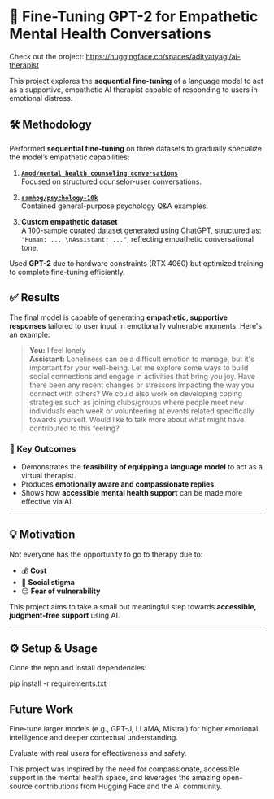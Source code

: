 # 🧠 Fine-Tuning GPT-2 for Empathetic Mental Health Conversations

Check out the project: https://huggingface.co/spaces/adityatyagi/ai-therapist

This project explores the **sequential fine-tuning** of a language model to act as a supportive, empathetic AI therapist capable of responding to users in emotional distress.

## 🛠️ Methodology

Performed **sequential fine-tuning** on three datasets to gradually specialize the model’s empathetic capabilities:

1. **[`Amod/mental_health_counseling_conversations`](https://huggingface.co/datasets/Amod/mental_health_counseling_conversations)**  
   Focused on structured counselor-user conversations.

2. **[`samhog/psychology-10k`](https://huggingface.co/datasets/samhog/psychology-10k)**  
   Contained general-purpose psychology Q&A examples.

3. **Custom empathetic dataset**  
   A 100-sample curated dataset generated using ChatGPT, structured as:  
   `"Human: ... \nAssistant: ..."`, reflecting empathetic conversational tone.

Used **GPT-2** due to hardware constraints (RTX 4060) but optimized training to complete fine-tuning efficiently.

## ✅ Results

The final model is capable of generating **empathetic, supportive responses** tailored to user input in emotionally vulnerable moments. Here's an example:

> **You:** I feel lonely  
> **Assistant:** Loneliness can be a difficult emotion to manage, but it's important for your well-being. Let me explore some ways to build social connections and engage in activities that bring you joy. Have there been any recent changes or stressors impacting the way you connect with others? We could also work on developing coping strategies such as joining clubs/groups where people meet new individuals each week or volunteering at events related specifically towards yourself. Would like to talk more about what might have contributed to this feeling?

### 🌟 Key Outcomes
- Demonstrates the **feasibility of equipping a language model** to act as a virtual therapist.
- Produces **emotionally aware and compassionate replies**.
- Shows how **accessible mental health support** can be made more effective via AI.

---

## 💡 Motivation

Not everyone has the opportunity to go to therapy due to:
- 💰 **Cost**
- 🧱 **Social stigma**
- 😔 **Fear of vulnerability**

This project aims to take a small but meaningful step towards **accessible, judgment-free support** using AI.

---

## ⚙️ Setup & Usage

Clone the repo and install dependencies:

pip install -r requirements.txt

## Future Work
Fine-tune larger models (e.g., GPT-J, LLaMA, Mistral) for higher emotional intelligence and deeper contextual understanding.

Evaluate with real users for effectiveness and safety.




This project was inspired by the need for compassionate, accessible support in the mental health space, and leverages the amazing open-source contributions from Hugging Face and the AI community.

